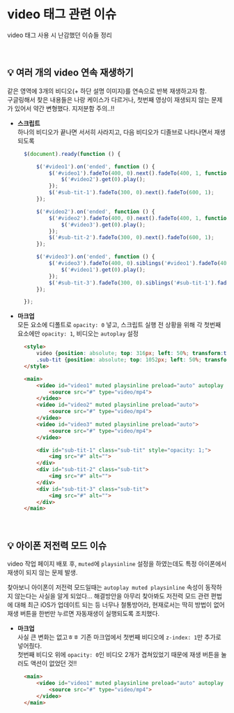 # video 태그 관련 이슈

video 태그 사용 시 난감했던 이슈들 정리

<br>

## 💡 여러 개의 video 연속 재생하기

같은 영역에 3개의 비디오(+ 하단 설명 이미지)를 연속으로 반복 재생하고자 함.<br>
구글링해서 찾은 내용들은 나랑 케이스가 다르거나, 첫번째 영상이 재생되지 않는 문제가 있어서 약간 변형했다. 지저분함 주의..!!

* **스크립트** <br>
하나의 비디오가 끝나면 서서히 사라지고, 다음 비디오가 디졸브로 나타나면서 재생되도록
  ```javascript
	$(document).ready(function () {

		$('#video1').on('ended', function () {
			$('#video1').fadeTo(400, 0).next().fadeTo(400, 1, function() {
				$('#video2').get(0).play();
			});
			$('#sub-tit-1').fadeTo(300, 0).next().fadeTo(600, 1);
		});

		$('#video2').on('ended', function () {
			$('#video2').fadeTo(400, 0).next().fadeTo(400, 1, function() {
				$('#video3').get(0).play();
			});
			$('#sub-tit-2').fadeTo(300, 0).next().fadeTo(600, 1);
		});

		$('#video3').on('ended', function () {
			$('#video3').fadeTo(400, 0).siblings('#video1').fadeTo(400, 1, function() {
				$('#video1').get(0).play();
			});
			$('#sub-tit-3').fadeTo(300, 0).siblings('#sub-tit-1').fadeTo(600, 1);
		});

	});
  ```

* **마크업** <br>
모든 요소에 디폴트로 `opacity: 0` 넣고, 스크립트 실행 전 상황을 위해 각 첫번째 요소에만 `opacity: 1`, 비디오는 `autoplay` 설정
  ```html
	<style>
		video {position: absolute; top: 316px; left: 50%; transform:translateX(-50%); opacity: 0;}
		.sub-tit {position: absolute; top: 1052px; left: 50%; transform:translateX(-50%); opacity: 0;}
	</style>

	<main>
		<video id="video1" muted playsinline preload="auto" autoplay style="opacity: 1;">
			<source src="#" type="video/mp4">
		</video>
		<video id="video2" muted playsinline preload="auto">
			<source src="#" type="video/mp4">
		</video>
		<video id="video3" muted playsinline preload="auto">
			<source src="#" type="video/mp4">
		</video>

		<div id="sub-tit-1" class="sub-tit" style="opacity: 1;">
			<img src="#" alt="">
		</div>
		<div id="sub-tit-2" class="sub-tit">
			<img src="#" alt="">
		</div>
		<div id="sub-tit-3" class="sub-tit">
			<img src="#" alt="">
		</div>
	</main>
  ```

<br>

## 💡 아이폰 저전력 모드 이슈

video 작업 페이지 배포 후, `muted`에 `playsinline` 설정을 하였는데도 특정 아이폰에서 재생이 되지 않는 문제 발생.

찾아보니 아이폰이 저전력 모드일때는 `autoplay muted playsinline` 속성이 동작하지 않는다는 사실을 알게 되었다... 해결방안을 아무리 찾아봐도 저전력 모드 관련 편법에 대해 최근 iOS가 업데이트 되는 등 너무나 철통방어라, 현재로서는 딱히 방법이 없어 재생 버튼을 한번만 누르면 자동재생이 실행되도록 조치했다.

* **마크업** <br>
사실 큰 변화는 없고ㅎㅎ 기존 마크업에서 첫번째 비디오에 `z-index: 1`만 추가로 넣어줬다. <br>
첫번째 비디오 위에 `opacity: 0`인 비디오 2개가 겹쳐있었기 때문에 재생 버튼을 눌러도 액션이 없었던 것!!
  ```html
	<main>
		<video id="video1" muted playsinline preload="auto" autoplay style="opacity: 1; z-index: 1">
			<source src="#" type="video/mp4">
		</video>
	</main>
  ```
